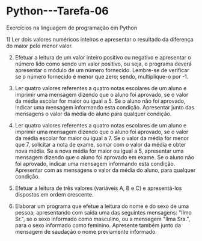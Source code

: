 # Python---Tarefa-06
Exercícios na linguagem de programação em Python

﻿1) Ler dois valores numéricos inteiros e apresentar o resultado da diferença do maior pelo menor valor.

2) Efetuar a leitura de um valor inteiro positivo ou negativo e apresentar o número lido como sendo um valor positivo, ou seja, o programa deverá apresentar o módulo de um número fornecido. Lembre-se de verificar se o número fornecido é menor que zero; sendo, multiplique-o por -1.

3) Ler quatro valores referentes a quatro notas escolares de um aluno e imprimir uma mensagem dizendo que o aluno foi aprovado, se o valor da média escolar for maior ou igual a 5. Se o aluno não foi aprovado, indicar uma mensagem informando esta condição. Apresentar junto das mensagens o valor da média do aluno para qualquer condição.

4) Ler quatro valores referentes a quatro notas escolares de um aluno e imprimir uma mensagem dizendo que o aluno foi aprovado, se o valor da média escolar for maior ou igual a 7. Se o valor da média for menor que 7, solicitar a nota de exame, somar com o valor da média e obter nova média. Se a nova média for maior ou igual a 5, apresentar uma mensagem dizendo que o aluno foi aprovado em exame. Se o aluno não foi aprovado, indicar uma mensagem informando esta condição. Apresentar com as mensagens o valor da média do aluno, para qualquer condição.

5) Efetuar a leitura de três valores (variáveis A, B e C) e apresentá-los dispostos em ordem crescente.

6) Elaborar um programa que efetue a leitura do nome e do sexo de uma pessoa, apresentando com saída uma das seguintes mensagens: "Ilmo Sr.", se o sexo informado como masculino, ou a mensagem "Ilma Sra.", para o sexo informado como feminino. Apresente também junto da mensagem de saudação o nome previamente informado.
